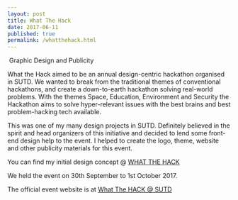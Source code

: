 ```yaml
---
layout: post
title: What The Hack
date: 2017-06-11
published: true
permalink: /whatthehack.html
---
```


<span class="image featured"><img src="{{ site.baseurl }}/images/pic03.jpg" alt=""></span>
Graphic Design and Publicity

What the Hack aimed to be an annual design-centric hackathon organised in SUTD. We wanted to break from the traditional themes of conventional hackathons, and create a down-to-earth hackathon solving real-world problems. With the themes Space, Education, Environment and Security the Hackathon aims to solve hyper-relevant issues with the best brains and best problem-hacking tech available.

This was one of my many design projects in SUTD. Definitely believed in the spirit and head organizers of this initiative and decided to lend some front-end design help to the event. I helped to create the logo, theme, website and other publicity materials for this event.

You can find my initial design concept @ [WHAT THE HACK](https://ryannsj.github.io/wth/)

We held the event on 30th September to 1st October 2017.

The official event website is at [What The HACK @ SUTD](http://www.sutdwth.com/)
